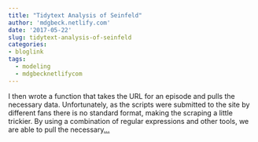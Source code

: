 ```yaml
---
title: "Tidytext Analysis of Seinfeld"
author: 'mdgbeck.netlify.com'
date: '2017-05-22'
slug: tidytext-analysis-of-seinfeld
categories:
- bloglink
tags:
  - modeling
  - mdgbecknetlifycom
---
```


I then wrote a function that takes the URL for an episode and pulls the necessary data. Unfortunately, as the scripts were submitted to the site by different fans there is no standard format, making the scraping a little trickier. By using a combination of regular expressions and other tools, we are able to pull the necessary[... <i class="fas fa-external-link-alt"></i>](http://mdgbeck.netlify.com/post/tidytext-analysis-of-seinfeld/)

